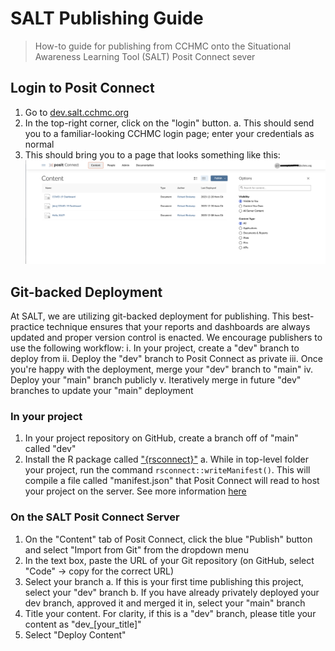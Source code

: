 # SALT Publishing Guide

> How-to guide for publishing from CCHMC onto the Situational Awareness Learning Tool (SALT) Posit Connect sever

## Login to Posit Connect

1.  Go to [dev.salt.cchmc.org](https://dev.salt.cchmc.org)
2.  In the top-right corner, click on the "login" button.
    a.  This should send you to a familiar-looking CCHMC login page; enter your credentials as normal
3.  This should bring you to a page that looks something like this: ![content landing page](figs/content_landing_page.png)

## Git-backed Deployment

At SALT, we are utilizing git-backed deployment for publishing. This best-practice technique ensures that your reports and dashboards are always updated and proper version control is enacted. We encourage publishers to use the following workflow:
    i. In your project, create a "dev" branch to deploy from
    ii. Deploy the "dev" branch to Posit Connect as private
    iii. Once you're happy with the deployment, merge your "dev" branch to "main"
    iv. Deploy your "main" branch publicly
    v. Iteratively merge in future "dev" branches to update your "main" deployment

### In your project
1. In your project repository on GitHub, create a branch off of "main" called "dev"
2. Install the R package called ["{rsconnect}"](https://rstudio.github.io/rsconnect/)
    a. While in top-level folder your project, run the command `rsconnect::writeManifest()`. This will compile a file called "manifest.json" that Posit Connect will read to host your project on the server. See more information [here](https://rstudio.github.io/rsconnect/reference/writeManifest.html)
### On the SALT Posit Connect Server
1. On the "Content" tab of Posit Connect, click the blue "Publish" button and select "Import from Git" from the dropdown menu
2. In the text box, paste the URL of your Git repository (on GitHub, select "Code" -> copy for the correct URL)
3. Select your branch
    a. If this is your first time publishing this project, select your "dev" branch
    b. If you have already privately deployed your dev branch, approved it and merged it in, select your "main" branch
4. Title your content. For clarity, if this is a "dev" branch, please title your content as "dev_[your_title]"
5. Select "Deploy Content"



    

